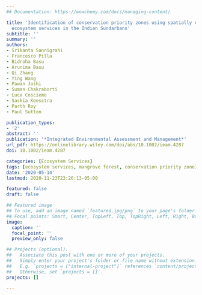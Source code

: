 ```yaml
---
## Documentation: https://wowchemy.com/docs/managing-content/

title: 'Identification of conservation priority zones using spatially explicit valued
  ecosystem services in the Indian Sundarbans'
subtitle: ''
summary: ''
authors:
- Srikanta Sannigrahi
- Francesco Pilla
- Bidroha Basu
- Arunima Basu
- Qi Zhang
- Ying Wang
- Pawan Joshi
- Suman Chakraborti
- Luca Coscieme
- Saskia Keesstra
- Parth Roy
- Paul Sutton

publication_types:
- '2'
abstract: ''
publication: '*Integrated Environmental Assessment and Management*'
url_pdf: https://onlinelibrary.wiley.com/doi/abs/10.1002/ieam.4287
doi: 10.1002/ieam.4287

categories: [Ecosystem Services]
tags: [ecosystem services, mangrove forest, conservation priority zone]
date: '2020-05-14'
lastmod: 2020-11-23T23:26:13-05:00

featured: false
draft: false

## Featured image
## To use, add an image named `featured.jpg/png` to your page's folder.
## Focal points: Smart, Center, TopLeft, Top, TopRight, Left, Right, BottomLeft, Bottom, BottomRight.
image:
  caption: ''
  focal_point: ''
  preview_only: false

## Projects (optional).
##   Associate this post with one or more of your projects.
##   Simply enter your project's folder or file name without extension.
##   E.g. `projects = ["internal-project"]` references `content/project/deep-learning/index.md`.
##   Otherwise, set `projects = []`.
projects: []

---
```

